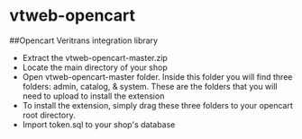 vtweb-opencart
==============

##Opencart Veritrans integration library
- Extract the vtweb-opencart-master.zip
- Locate the main directory of your shop
- Open vtweb-opencart-master folder. Inside this folder you will find three folders: admin, catalog, & system. These are the folders that you will need to upload to install the extension
- To install the extension, simply drag these three folders to your opencart root directory.
- Import token.sql to your shop's database
